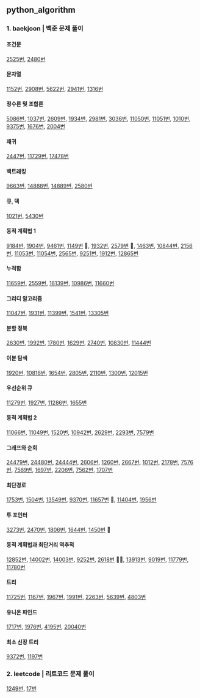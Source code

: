 ## python_algorithm

### 1. baekjoon | 백준 문제 풀이

#### 조건문

[2525번](https://github.com/Joanne19-drive/python_algorithm/blob/main/baekjoon/2525.py), [2480번](https://github.com/Joanne19-drive/python_algorithm/blob/main/baekjoon/2480.py)

#### 문자열

[1152번](https://github.com/Joanne19-drive/python_algorithm/blob/main/baekjoon/1152.py), [2908번](https://github.com/Joanne19-drive/python_algorithm/blob/main/baekjoon/2908.py), [5622번](https://github.com/Joanne19-drive/python_algorithm/blob/main/baekjoon/5622.py), [2941번](https://github.com/Joanne19-drive/python_algorithm/blob/main/baekjoon/2941.py), [1316번](https://github.com/Joanne19-drive/python_algorithm/blob/main/baekjoon/1316.py)

#### 정수론 및 조합론

[5086번](https://github.com/Joanne19-drive/python_algorithm/blob/main/baekjoon/5086.py), [1037번](https://github.com/Joanne19-drive/python_algorithm/blob/main/baekjoon/1037.py), [2609번](https://github.com/Joanne19-drive/python_algorithm/blob/main/baekjoon/2609.py), [1934번](https://github.com/Joanne19-drive/python_algorithm/blob/main/baekjoon/1934.py), [2981번](https://github.com/Joanne19-drive/python_algorithm/blob/main/baekjoon/2981.py), [3036번](https://github.com/Joanne19-drive/python_algorithm/blob/main/baekjoon/3036.py), [11050번](https://github.com/Joanne19-drive/python_algorithm/blob/main/baekjoon/11050.py), [11051번](https://github.com/Joanne19-drive/python_algorithm/blob/main/baekjoon/11051.py), [1010번](https://github.com/Joanne19-drive/python_algorithm/blob/main/baekjoon/1010.py), [9375번](https://github.com/Joanne19-drive/python_algorithm/blob/main/baekjoon/9375.py), [1676번](https://github.com/Joanne19-drive/python_algorithm/blob/main/baekjoon/1676.py), [2004번](https://github.com/Joanne19-drive/python_algorithm/blob/main/baekjoon/2004.py)

#### 재귀

[2447번](https://github.com/Joanne19-drive/python_algorithm/blob/main/baekjoon/2447.py), [11729번](https://github.com/Joanne19-drive/python_algorithm/blob/main/baekjoon/11729.py), [17478번](https://github.com/Joanne19-drive/python_algorithm/blob/main/baekjoon/17478.py)

#### 백트래킹

[9663번](https://github.com/Joanne19-drive/python_algorithm/blob/main/baekjoon/9663.py), [14888번](https://github.com/Joanne19-drive/python_algorithm/blob/main/baekjoon/14888.py), [14889번](https://github.com/Joanne19-drive/python_algorithm/blob/main/baekjoon/14889.py), [2580번](https://github.com/Joanne19-drive/python_algorithm/blob/main/baekjoon/2580.py)

#### 큐, 덱

[1021번](https://github.com/Joanne19-drive/python_algorithm/blob/main/baekjoon/1021.py), [5430번](https://github.com/Joanne19-drive/python_algorithm/blob/main/baekjoon/5430.py)

#### 동적 계획법 1

[9184번](https://github.com/Joanne19-drive/python_algorithm/blob/main/baekjoon/9184.py), [1904번](https://github.com/Joanne19-drive/python_algorithm/blob/main/baekjoon/1904.py), [9461번](https://github.com/Joanne19-drive/python_algorithm/blob/main/baekjoon/9461.py), [1149번](https://github.com/Joanne19-drive/python_algorithm/blob/main/baekjoon/1149.py) 🌟, [1932번](https://github.com/Joanne19-drive/python_algorithm/blob/main/baekjoon/1932.py), [2579번](https://github.com/Joanne19-drive/python_algorithm/blob/main/baekjoon/2579.py) 🌟, [1463번](https://github.com/Joanne19-drive/python_algorithm/blob/main/baekjoon/1463.py), [10844번](https://github.com/Joanne19-drive/python_algorithm/blob/main/baekjoon/10844.py), [2156번](https://github.com/Joanne19-drive/python_algorithm/blob/main/baekjoon/2156.py), [11053번](https://github.com/Joanne19-drive/python_algorithm/blob/main/baekjoon/11053.py), [11054번](https://github.com/Joanne19-drive/python_algorithm/blob/main/baekjoon/11054.py), [2565번](https://github.com/Joanne19-drive/python_algorithm/blob/main/baekjoon/2565.py), [9251번](https://github.com/Joanne19-drive/python_algorithm/blob/main/baekjoon/9251.py), [1912번](https://github.com/Joanne19-drive/python_algorithm/blob/main/baekjoon/1912.py), [12865번](https://github.com/Joanne19-drive/python_algorithm/blob/main/baekjoon/12865.py)

#### 누적합

[11659번](https://github.com/Joanne19-drive/python_algorithm/blob/main/baekjoon/11659.py), [2559번](https://github.com/Joanne19-drive/python_algorithm/blob/main/baekjoon/2559.py), [16139번](https://github.com/Joanne19-drive/python_algorithm/blob/main/baekjoon/16139.py), [10986번](https://github.com/Joanne19-drive/python_algorithm/blob/main/baekjoon/10986.py), [11660번](https://github.com/Joanne19-drive/python_algorithm/blob/main/baekjoon/11660.py)

#### 그리디 알고리즘

[11047번](https://github.com/Joanne19-drive/python_algorithm/blob/main/baekjoon/11047.py), [1931번](https://github.com/Joanne19-drive/python_algorithm/blob/main/baekjoon/1931.py), [11399번](https://github.com/Joanne19-drive/python_algorithm/blob/main/baekjoon/11399.py), [1541번](https://github.com/Joanne19-drive/python_algorithm/blob/main/baekjoon/1541.py), [13305번](https://github.com/Joanne19-drive/python_algorithm/blob/main/baekjoon/13305.py)

#### 분할 정복

[2630번](https://github.com/Joanne19-drive/python_algorithm/blob/main/baekjoon/2630.py), [1992번](https://github.com/Joanne19-drive/python_algorithm/blob/main/baekjoon/1992.py), [1780번](https://github.com/Joanne19-drive/python_algorithm/blob/main/baekjoon/1780.py), [1629번](https://github.com/Joanne19-drive/python_algorithm/blob/main/baekjoon/1629.py), [2740번](https://github.com/Joanne19-drive/python_algorithm/blob/main/baekjoon/2740.py), [10830번](https://github.com/Joanne19-drive/python_algorithm/blob/main/baekjoon/10830.py), [11444번](https://github.com/Joanne19-drive/python_algorithm/blob/main/baekjoon/11444.py)

#### 이분 탐색

[1920번](https://github.com/Joanne19-drive/python_algorithm/blob/main/baekjoon/1920.py), [10816번](https://github.com/Joanne19-drive/python_algorithm/blob/main/baekjoon/10816.py), [1654번](https://github.com/Joanne19-drive/python_algorithm/blob/main/baekjoon/1654.py), [2805번](https://github.com/Joanne19-drive/python_algorithm/blob/main/baekjoon/2805.py), [2110번](https://github.com/Joanne19-drive/python_algorithm/blob/main/baekjoon/2110.py), [1300번](https://github.com/Joanne19-drive/python_algorithm/blob/main/baekjoon/1300.py), [12015번](https://github.com/Joanne19-drive/python_algorithm/blob/main/baekjoon/12015.py)

#### 우선순위 큐

[11279번](https://github.com/Joanne19-drive/python_algorithm/blob/main/baekjoon/11279.py), [1927번](https://github.com/Joanne19-drive/python_algorithm/blob/main/baekjoon/1927.py), [11286번](https://github.com/Joanne19-drive/python_algorithm/blob/main/baekjoon/11286.py), [1655번](https://github.com/Joanne19-drive/python_algorithm/blob/main/baekjoon/1655.py)

#### 동적 계획법 2

[11066번](https://github.com/Joanne19-drive/python_algorithm/blob/main/baekjoon/11066.py), [11049번](https://github.com/Joanne19-drive/python_algorithm/blob/main/baekjoon/11049.py), [1520번](https://github.com/Joanne19-drive/python_algorithm/blob/main/baekjoon/1520.py), [10942번](https://github.com/Joanne19-drive/python_algorithm/blob/main/baekjoon/10942.py), [2629번](https://github.com/Joanne19-drive/python_algorithm/blob/main/baekjoon/2629.py), [2293번](https://github.com/Joanne19-drive/python_algorithm/blob/main/baekjoon/2293.py), [7579번](https://github.com/Joanne19-drive/python_algorithm/blob/main/baekjoon/7579.py)

#### 그래프와 순회

[24479번](https://github.com/Joanne19-drive/python_algorithm/blob/main/baekjoon/24479.py), [24480번](https://github.com/Joanne19-drive/python_algorithm/blob/main/baekjoon/24480.py), [24444번](https://github.com/Joanne19-drive/python_algorithm/blob/main/baekjoon/24444.py), [2606번](https://github.com/Joanne19-drive/python_algorithm/blob/main/baekjoon/2606.py), [1260번](https://github.com/Joanne19-drive/python_algorithm/blob/main/baekjoon/1260.py), [2667번](https://github.com/Joanne19-drive/python_algorithm/blob/main/baekjoon/2667.py), [1012번](https://github.com/Joanne19-drive/python_algorithm/blob/main/baekjoon/1012.py), [2178번](https://github.com/Joanne19-drive/python_algorithm/blob/main/baekjoon/2178.py), [7576번](https://github.com/Joanne19-drive/python_algorithm/blob/main/baekjoon/7576.py), [7569번](https://github.com/Joanne19-drive/python_algorithm/blob/main/baekjoon/7569.py), [1697번](https://github.com/Joanne19-drive/python_algorithm/blob/main/baekjoon/1697.py), [2206번](https://github.com/Joanne19-drive/python_algorithm/blob/main/baekjoon/2206.py), [7562번](https://github.com/Joanne19-drive/python_algorithm/blob/main/baekjoon/7562.py), [1707번](https://github.com/Joanne19-drive/python_algorithm/blob/main/baekjoon/1707.py)

#### 최단경로

[1753번](https://github.com/Joanne19-drive/python_algorithm/blob/main/baekjoon/1753.py), [1504번](https://github.com/Joanne19-drive/python_algorithm/blob/main/baekjoon/1504.py), [13549번](https://github.com/Joanne19-drive/python_algorithm/blob/main/baekjoon/13549.py), [9370번](https://github.com/Joanne19-drive/python_algorithm/blob/main/baekjoon/9370.py), [11657번](https://github.com/Joanne19-drive/python_algorithm/blob/main/baekjoon/11657.py) 🌟, [11404번](https://github.com/Joanne19-drive/python_algorithm/blob/main/baekjoon/11404.py), [1956번](https://github.com/Joanne19-drive/python_algorithm/blob/main/baekjoon/1956.py)

#### 투 포인터

[3273번](https://github.com/Joanne19-drive/python_algorithm/blob/main/baekjoon/3273.py), [2470번](https://github.com/Joanne19-drive/python_algorithm/blob/main/baekjoon/2470.py), [1806번](https://github.com/Joanne19-drive/python_algorithm/blob/main/baekjoon/1806.py), [1644번](https://github.com/Joanne19-drive/python_algorithm/blob/main/baekjoon/1644.py), [1450번](https://github.com/Joanne19-drive/python_algorithm/blob/main/baekjoon/1450.py) 🌟

#### 동적 계획법과 최단거리 역추적

[12852번](https://github.com/Joanne19-drive/python_algorithm/blob/main/baekjoon/12852.py), [14002번](https://github.com/Joanne19-drive/python_algorithm/blob/main/baekjoon/14002.py), [14003번](https://github.com/Joanne19-drive/python_algorithm/blob/main/baekjoon/14003.py), [9252번](https://github.com/Joanne19-drive/python_algorithm/blob/main/baekjoon/9252.py), [2618번](https://github.com/Joanne19-drive/python_algorithm/blob/main/baekjoon/2618.py) 🌟🌟, [13913번](https://github.com/Joanne19-drive/python_algorithm/blob/main/baekjoon/13913.py), [9019번](https://github.com/Joanne19-drive/python_algorithm/blob/main/baekjoon/9019.py), [11779번](https://github.com/Joanne19-drive/python_algorithm/blob/main/baekjoon/11779.py), [11780번](https://github.com/Joanne19-drive/python_algorithm/blob/main/baekjoon/11780.py)

#### 트리

[11725번](https://github.com/Joanne19-drive/python_algorithm/blob/main/baekjoon/11725.py), [1167번](https://github.com/Joanne19-drive/python_algorithm/blob/main/baekjoon/1167.py), [1967번](https://github.com/Joanne19-drive/python_algorithm/blob/main/baekjoon/1967.py), [1991번](https://github.com/Joanne19-drive/python_algorithm/blob/main/baekjoon/1991.py), [2263번](https://github.com/Joanne19-drive/python_algorithm/blob/main/baekjoon/2263.py), [5639번](https://github.com/Joanne19-drive/python_algorithm/blob/main/baekjoon/5639.py), [4803번](https://github.com/Joanne19-drive/python_algorithm/blob/main/baekjoon/4803.py)

#### 유니온 파인드

[1717번](https://github.com/Joanne19-drive/python_algorithm/blob/main/baekjoon/1717.py), [1976번](https://github.com/Joanne19-drive/python_algorithm/blob/main/baekjoon/1976.py), [4195번](https://github.com/Joanne19-drive/python_algorithm/blob/main/baekjoon/4195.py), [20040번](https://github.com/Joanne19-drive/python_algorithm/blob/main/baekjoon/20040.py)

#### 최소 신장 트리

[9372번](https://github.com/Joanne19-drive/python_algorithm/blob/main/baekjoon/9372.py), [1197번](https://github.com/Joanne19-drive/python_algorithm/blob/main/baekjoon/1197.py)

### 2. leetcode | 리트코드 문제 풀이

[1249번](https://github.com/Joanne19-drive/python_algorithm/blob/main/leetcode/1249.py), [17번](https://github.com/Joanne19-drive/python_algorithm/blob/main/leetcode/17.py)
